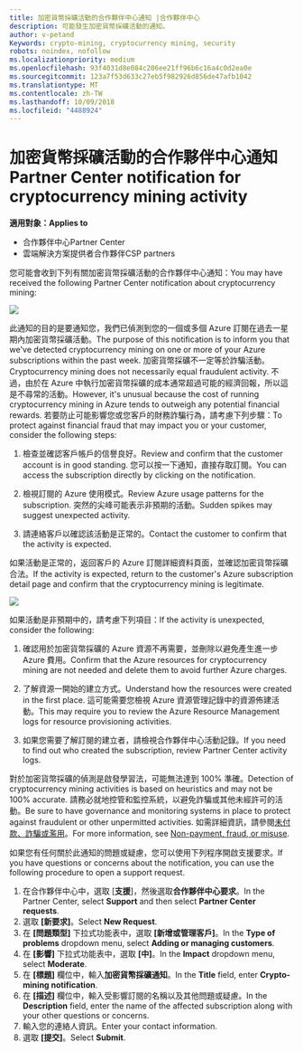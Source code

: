 ```yaml
---
title: 加密貨幣採礦活動的合作夥伴中心通知 |合作夥伴中心
description: 可能發生加密貨幣採礦活動的通知。
author: v-petand
Keywords: crypto-mining, cryptocurrency mining, security
robots: noindex, nofollow
ms.localizationpriority: medium
ms.openlocfilehash: 93f4031d8e084c206ee21ff96b6c16a4c0d2ea0e
ms.sourcegitcommit: 123a7f53d633c27eb5f982926d856de47afb1042
ms.translationtype: MT
ms.contentlocale: zh-TW
ms.lasthandoff: 10/09/2018
ms.locfileid: "4488924"
---
```

# <a name="partner-center-notification-for-cryptocurrency-mining-activity"></a><span data-ttu-id="1324a-103">加密貨幣採礦活動的合作夥伴中心通知</span><span class="sxs-lookup"><span data-stu-id="1324a-103">Partner Center notification for cryptocurrency mining activity</span></span>

**<span data-ttu-id="1324a-104">適用對象：</span><span class="sxs-lookup"><span data-stu-id="1324a-104">Applies to</span></span>**

-  <span data-ttu-id="1324a-105">合作夥伴中心</span><span class="sxs-lookup"><span data-stu-id="1324a-105">Partner Center</span></span>
-  <span data-ttu-id="1324a-106">雲端解決方案提供者合作夥伴</span><span class="sxs-lookup"><span data-stu-id="1324a-106">CSP partners</span></span>

<span data-ttu-id="1324a-107">您可能會收到下列有關加密貨幣採礦活動的合作夥伴中心通知：</span><span class="sxs-lookup"><span data-stu-id="1324a-107">You may have received the following Partner Center notification about cryptocurrency mining:</span></span>
 
![](images/crypto1.png)

<span data-ttu-id="1324a-108">此通知的目的是要通知您，我們已偵測到您的一個或多個 Azure 訂閱在過去一星期內加密貨幣採礦活動。</span><span class="sxs-lookup"><span data-stu-id="1324a-108">The purpose of this notification is to inform you that we've detected cryptocurrency mining on one or more of your Azure subscriptions within the past week.</span></span> <span data-ttu-id="1324a-109">加密貨幣採礦不一定等於詐騙活動。</span><span class="sxs-lookup"><span data-stu-id="1324a-109">Cryptocurrency mining does not necessarily equal fraudulent activity.</span></span> <span data-ttu-id="1324a-110">不過，由於在 Azure 中執行加密貨幣採礦的成本通常超過可能的經濟回報，所以這是不尋常的活動。</span><span class="sxs-lookup"><span data-stu-id="1324a-110">However, it's unusual because the cost of running cryptocurrency mining in Azure tends to outweigh any potential financial rewards.</span></span> <span data-ttu-id="1324a-111">若要防止可能影響您或您客戶的財務詐騙行為，請考慮下列步驟：</span><span class="sxs-lookup"><span data-stu-id="1324a-111">To protect against financial fraud that may impact you or your customer, consider the following steps:</span></span>

1.  <span data-ttu-id="1324a-112">檢查並確認客戶帳戶的信譽良好。</span><span class="sxs-lookup"><span data-stu-id="1324a-112">Review and confirm that the customer account is in good standing.</span></span> <span data-ttu-id="1324a-113">您可以按一下通知，直接存取訂閱。</span><span class="sxs-lookup"><span data-stu-id="1324a-113">You can access the subscription directly by clicking on the notification.</span></span>

2.  <span data-ttu-id="1324a-114">檢視訂閱的 Azure 使用模式。</span><span class="sxs-lookup"><span data-stu-id="1324a-114">Review Azure usage patterns for the subscription.</span></span> <span data-ttu-id="1324a-115">突然的尖峰可能表示非預期的活動。</span><span class="sxs-lookup"><span data-stu-id="1324a-115">Sudden spikes may suggest unexpected activity.</span></span>

3.  <span data-ttu-id="1324a-116">請連絡客戶以確認該活動是正常的。</span><span class="sxs-lookup"><span data-stu-id="1324a-116">Contact the customer to confirm that the activity is expected.</span></span>

<span data-ttu-id="1324a-117">如果活動是正常的，返回客戶的 Azure 訂閱詳細資料頁面，並確認加密貨幣採礦合法。</span><span class="sxs-lookup"><span data-stu-id="1324a-117">If the activity is expected, return to the customer's Azure subscription detail page and confirm that the cryptocurrency mining is legitimate.</span></span> 


![](images/crypto2.png)

<span data-ttu-id="1324a-118">如果活動是非預期中的，請考慮下列項目：</span><span class="sxs-lookup"><span data-stu-id="1324a-118">If the activity is unexpected, consider the following:</span></span>

1.  <span data-ttu-id="1324a-119">確認用於加密貨幣採礦的 Azure 資源不再需要，並刪除以避免產生進一步 Azure 費用。</span><span class="sxs-lookup"><span data-stu-id="1324a-119">Confirm that the Azure resources for cryptocurrency mining are not needed and delete them to avoid further Azure charges.</span></span>

2.  <span data-ttu-id="1324a-120">了解資源一開始的建立方式。</span><span class="sxs-lookup"><span data-stu-id="1324a-120">Understand how the resources were created in the first place.</span></span> <span data-ttu-id="1324a-121">這可能需要您檢視 Azure 資源管理記錄中的資源佈建活動。</span><span class="sxs-lookup"><span data-stu-id="1324a-121">This may require you to review the Azure Resource Management logs for resource provisioning activities.</span></span>

3.  <span data-ttu-id="1324a-122">如果您需要了解訂閱的建立者，請檢視合作夥伴中心活動記錄。</span><span class="sxs-lookup"><span data-stu-id="1324a-122">If you need to find out who created the subscription, review Partner Center activity logs.</span></span>

<span data-ttu-id="1324a-123">對於加密貨幣採礦的偵測是啟發學習法，可能無法達到 100% 準確。</span><span class="sxs-lookup"><span data-stu-id="1324a-123">Detection of cryptocurrency mining activities is based on heuristics and may not be 100% accurate.</span></span> <span data-ttu-id="1324a-124">請務必就地控管和監控系統，以避免詐騙或其他未經許可的活動。</span><span class="sxs-lookup"><span data-stu-id="1324a-124">Be sure to have governance and monitoring systems in place to protect against fraudulent or other unpermitted activities.</span></span> <span data-ttu-id="1324a-125">如需詳細資訊，請參閱[未付款、詐騙或濫用](https://docs.microsoft.com/partner-center/non-payment--fraud--or-misuse)。</span><span class="sxs-lookup"><span data-stu-id="1324a-125">For more information, see [Non-payment, fraud, or misuse](https://docs.microsoft.com/partner-center/non-payment--fraud--or-misuse).</span></span>

<span data-ttu-id="1324a-126">如果您有任何關於此通知的問題或疑慮，您可以使用下列程序開啟支援要求。</span><span class="sxs-lookup"><span data-stu-id="1324a-126">If you have questions or concerns about the notification, you can use the following procedure to open a support request.</span></span>

1.  <span data-ttu-id="1324a-127">在合作夥伴中心中，選取 [**支援**]，然後選取**合作夥伴中心要求**。</span><span class="sxs-lookup"><span data-stu-id="1324a-127">In the Partner Center, select **Support** and then select **Partner Center requests**.</span></span>
3.  <span data-ttu-id="1324a-128">選取 **\[新要求\]**。</span><span class="sxs-lookup"><span data-stu-id="1324a-128">Select **New Request**.</span></span> 
4.  <span data-ttu-id="1324a-129">在 **\[問題類型\]** 下拉式功能表中，選取 **\[新增或管理客戶\]**。</span><span class="sxs-lookup"><span data-stu-id="1324a-129">In the **Type of problems** dropdown menu, select **Adding or managing customers**.</span></span>
5.  <span data-ttu-id="1324a-130">在 **\[影響\]** 下拉式功能表中，選取 **\[中\]**。</span><span class="sxs-lookup"><span data-stu-id="1324a-130">In the **Impact** dropdown menu, select **Moderate**.</span></span>
6.  <span data-ttu-id="1324a-131">在 **\[標題\]** 欄位中，輸入**加密貨幣採礦通知**。</span><span class="sxs-lookup"><span data-stu-id="1324a-131">In the **Title** field, enter **Crypto-mining notification**.</span></span>
7.  <span data-ttu-id="1324a-132">在 **\[描述\]** 欄位中，輸入受影響訂閱的名稱以及其他問題或疑慮。</span><span class="sxs-lookup"><span data-stu-id="1324a-132">In the **Description** field, enter the name of the affected subscription along with your other questions or concerns.</span></span> 
8.  <span data-ttu-id="1324a-133">輸入您的連絡人資訊。</span><span class="sxs-lookup"><span data-stu-id="1324a-133">Enter your contact information.</span></span>
9.  <span data-ttu-id="1324a-134">選取 **\[提交\]**。</span><span class="sxs-lookup"><span data-stu-id="1324a-134">Select **Submit**.</span></span>



